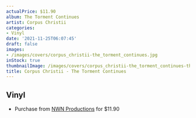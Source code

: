 ```yaml
---
actualPrice: $11.90
album: The Torment Continues
artist: Corpus Christii
categories:
- Vinyl
date: '2021-11-25T06:07:45'
draft: false
images:
- /images/covers/corpus_christii-the_torment_continues.jpg
inStock: true
thumbnailImage: /images/covers/corpus_christii-the_torment_continues-thumb.jpg
title: Corpus Christii - The Torment Continues
---
```


## Vinyl
* Purchase from [NWN Productions](http://shop.nwnprod.com/index.php?route=product/product&path=75&product_id=13036&sort=pd.name&order=ASC) for $11.90
